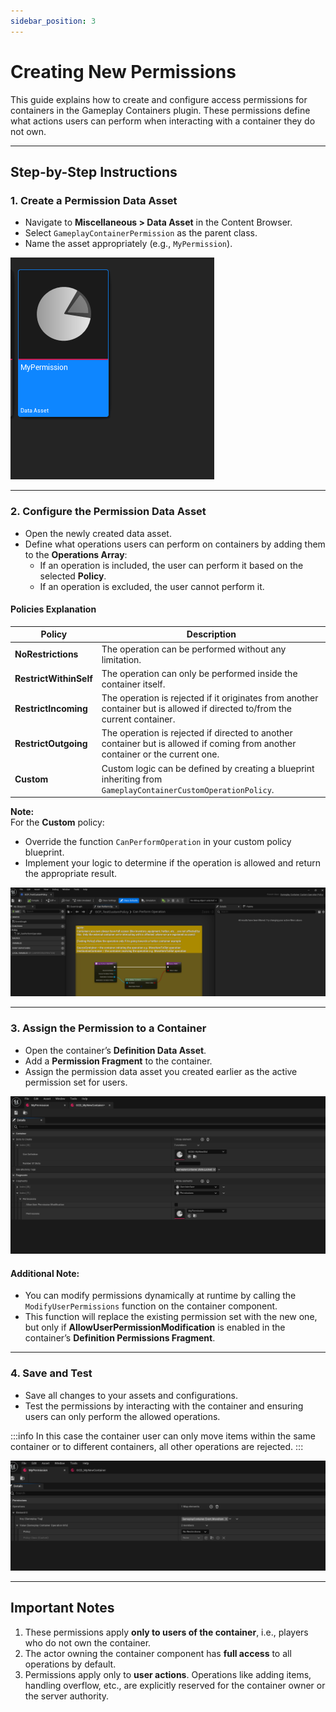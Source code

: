 ```yaml
---
sidebar_position: 3
---
```


# Creating New Permissions

This guide explains how to create and configure access permissions for containers in the Gameplay Containers plugin. These permissions define what actions users can perform when interacting with a container they do not own.  

---

## Step-by-Step Instructions  

### 1. Create a Permission Data Asset  
- Navigate to **Miscellaneous > Data Asset** in the Content Browser.  
- Select `GameplayContainerPermission` as the parent class.  
- Name the asset appropriately (e.g., `MyPermission`).  

![GameplayItemDefinition Properties](./images/permission_01.png)

---

### 2. Configure the Permission Data Asset  
- Open the newly created data asset.  
- Define what operations users can perform on containers by adding them to the **Operations Array**:  
  - If an operation is included, the user can perform it based on the selected **Policy**.  
  - If an operation is excluded, the user cannot perform it.  

#### Policies Explanation  

| **Policy**            | **Description**                                                                                                  |  
|------------------------|------------------------------------------------------------------------------------------------------------------|  
| **NoRestrictions**     | The operation can be performed without any limitation.                                                         |  
| **RestrictWithinSelf** | The operation can only be performed inside the container itself.                                                |  
| **RestrictIncoming**   | The operation is rejected if it originates from another container but is allowed if directed to/from the current container. |  
| **RestrictOutgoing**   | The operation is rejected if directed to another container but is allowed if coming from another container or the current one. |  
| **Custom**             | Custom logic can be defined by creating a blueprint inheriting from `GameplayContainerCustomOperationPolicy`.    |  

**Note:**  
For the **Custom** policy:  
- Override the function `CanPerformOperation` in your custom policy blueprint.  
- Implement your logic to determine if the operation is allowed and return the appropriate result.

![GameplayItemDefinition Properties](./images/custom_policy.png)

---

### 3. Assign the Permission to a Container  
- Open the container’s **Definition Data Asset**.  
- Add a **Permission Fragment** to the container.  
- Assign the permission data asset you created earlier as the active permission set for users.  

![GameplayItemDefinition Properties](./images/permission_assign_container.png)

#### Additional Note:  
- You can modify permissions dynamically at runtime by calling the `ModifyUserPermissions` function on the container component.  
- This function will replace the existing permission set with the new one, but only if **AllowUserPermissionModification** is enabled in the container’s **Definition Permissions Fragment**.  

---

### 4. Save and Test  
- Save all changes to your assets and configurations.  
- Test the permissions by interacting with the container and ensuring users can only perform the allowed operations.

:::info
In this case the container user can only move items within the same container or to different containers, all other operations are rejected.
:::

![GameplayItemDefinition Properties](./images/my_permission_test.png)

---

## Important Notes  

1. These permissions apply **only to users of the container**, i.e., players who do not own the container.  
2. The actor owning the container component has **full access** to all operations by default.  
3. Permissions apply only to **user actions**. Operations like adding items, handling overflow, etc., are explicitly reserved for the container owner or the server authority.  